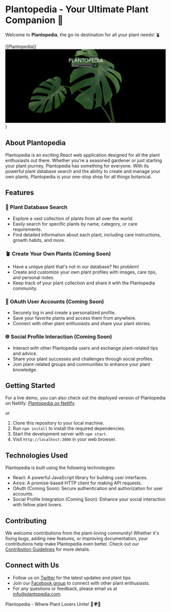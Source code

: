 # Plantopedia - Your Ultimate Plant Companion 🌿

Welcome to **Plantopedia**, the go-to destination for all your plant needs! 🪴

![Plantopedia](![Alt text](src/assets/image.png))

## About Plantopedia

Plantopedia is an exciting React web application designed for all the plant enthusiasts out there. Whether you're a seasoned gardener or just starting your plant journey, Plantopedia has something for everyone. With its powerful plant database search and the ability to create and manage your own plants, Plantopedia is your one-stop shop for all things botanical.

## Features

### 🌱 Plant Database Search
- Explore a vast collection of plants from all over the world.
- Easily search for specific plants by name, category, or care requirements.
- Find detailed information about each plant, including care instructions, growth habits, and more.

### 🪴 Create Your Own Plants (Coming Soon)
- Have a unique plant that's not in our database? No problem!
- Create and customize your own plant profiles with images, care tips, and personal notes.
- Keep track of your plant collection and share it with the Plantopedia community.

### 🔐 OAuth User Accounts (Coming Soon)
- Securely log in and create a personalized profile.
- Save your favorite plants and access them from anywhere.
- Connect with other plant enthusiasts and share your plant stories.

### 🌐 Social Profile Interaction (Coming Soon)
- Interact with other Plantopedia users and exchange plant-related tips and advice.
- Share your plant successes and challenges through social profiles.
- Join plant-related groups and communities to enhance your plant knowledge.

## Getting Started

For a live demo, you can also check out the deployed version of Plantopedia on Netlify: [Plantopedia on Netlify](https://plantopedia-pp.netlify.app/).

or

1. Clone this repository to your local machine.
2. Run `npm install` to install the required dependencies.
3. Start the development server with `npm start`.
4. Visit `http://localhost:3000` in your web browser.

## Technologies Used

Plantopedia is built using the following technologies:

- React: A powerful JavaScript library for building user interfaces.
- Axios: A promise-based HTTP client for making API requests.
- OAuth (Coming Soon): Secure authentication and authorization for user accounts.
- Social Profile Integration (Coming Soon): Enhance your social interaction with fellow plant lovers.

## Contributing

We welcome contributions from the plant-loving community! Whether it's fixing bugs, adding new features, or improving documentation, your contributions help make Plantopedia even better. Check out our [Contribution Guidelines](CONTRIBUTING.md) for more details.

## Connect with Us

- Follow us on [Twitter](https://twitter.com/plantopediaapp) for the latest updates and plant tips.
- Join our [Facebook group](https://www.facebook.com/groups/plantopedia) to connect with other plant enthusiasts.
- For any questions or feedback, please email us at [info@plantopedia.com](mailto:info@plantopedia.com).

Plantopedia - Where Plant Lovers Unite! 🌿🌍🌸